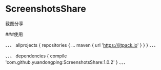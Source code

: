 # ScreenshotsShare
截图分享

###使用

、、、
allprojects {
		repositories {
			...
			maven { url 'https://jitpack.io' }
		}
	}
、、、

、、、
dependencies {
	        compile 'com.github.yuandongping:ScreenshotsShare:1.0.2'
	}
、、、
